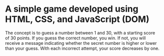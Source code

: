 # A simple game developed using HTML, CSS, and JavaScript (DOM)

The concept is to guess a number between 1 and 30, with a starting score of 30 points.
If you guess the correct number, you win.
If not, you will receive a message indicating whether the secret number is higher or lower than your guess.
With each incorrect attempt, your score decreases by one.
  
